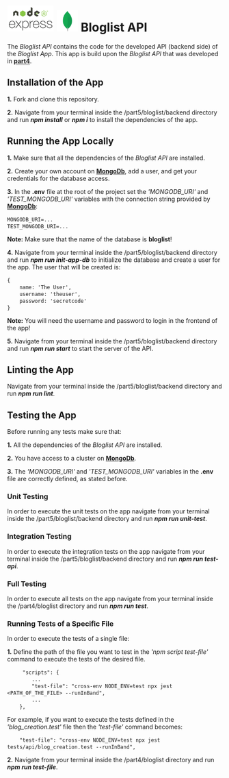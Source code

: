 <h1>
<img src="https://raw.githubusercontent.com/katerina-tziala/fullstackopen2019/master/documentation_images/node_express.png" alt="node express logo" width="auto" height="60">
<img src="https://raw.githubusercontent.com/katerina-tziala/fullstackopen2019/master/documentation_images/mongoDB_logo.png" alt="mongoDB logo" width="50" height="50">
Bloglist API<br/>
</h1>

The *Bloglist API* contains the code for the developed API (backend side) of the *Bloglist App*. This app is build upon the
*Bloglist API* that was developed in [**part4**](https://github.com/katerina-tziala/fullstackopen2019/tree/master/part4/bloglist). 

## Installation of the App

**1.** Fork and clone this repository.

**2.** Navigate from your terminal inside the /part5/bloglist/backend directory and run ***npm install*** or ***npm i*** to install the dependencies of the app.


## Running the App Locally

**1.** Make sure that all the dependencies of the *Bloglist API* are installed.

**2.** Create your own account on [**MongoDb**](https://www.mongodb.com/cloud), add a user, and get your credentials for the database access.

**3.** In the **.env** file at the root of the project set the *'MONGODB_URI'* and *'TEST_MONGODB_URI'* variables with the connection string provided by [**MongoDb**](https://www.mongodb.com/cloud):
    
    MONGODB_URI=...
    TEST_MONGODB_URI=...

**Note:** Make sure that the name of the database is **bloglist**!

**4.**  Navigate from your terminal inside the /part5/bloglist/backend directory and run ***npm run init-app-db*** to initialize the database and create a user for the app. The user that will be created is:

    {
        name: 'The User',
        username: 'theuser',
        password: 'secretcode'
    }

**Note:** You will need the username and password to login in the frontend of the app!

**5.**  Navigate from your terminal inside the /part5/bloglist/backend directory and run ***npm run start*** to start the server of the API.


## Linting the App

Navigate from your terminal inside the /part5/bloglist/backend directory and run ***npm run lint***.


## Testing the App

Before running any tests make sure that:

**1.** All the dependencies of the *Bloglist API* are installed.

**2.** You have access to a cluster on [**MongoDb**](https://www.mongodb.com/cloud). 

**3.** The *'MONGODB_URI'* and *'TEST_MONGODB_URI'* variables in the **.env** file are correctly defined, as stated before.


### Unit Testing

In order to execute the unit tests on the app navigate from your terminal inside the /part5/bloglist/backend directory and run ***npm run unit-test***.


### Integration Testing

In order to execute the integration tests on the app navigate from your terminal inside the /part5/bloglist/backend directory and run ***npm run test-api***.


### Full Testing

In order to execute all tests on the app navigate from your terminal inside the /part4/bloglist directory and run ***npm run test***.


### Running Tests of a Specific File

In order to execute the tests of a single file:

**1.** Define the path of the file you want to test in the *'npm script test-file'* command to execute the tests of the desired file.

         "scripts": {
            ...
            "test-file": "cross-env NODE_ENV=test npx jest <PATH_OF_THE_FILE> --runInBand",
            ...
        },

For example, if you want to execute the tests defined in the *'blog_creation.test'* file then the *'test-file'* command becomes:

        "test-file": "cross-env NODE_ENV=test npx jest tests/api/blog_creation.test --runInBand",


**2.** Navigate from your terminal inside the /part4/bloglist directory and run ***npm run test-file***.

